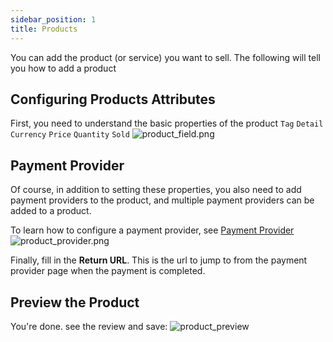 ```yaml
---
sidebar_position: 1
title: Products
---
```


You can add the product (or service) you want to sell. The following will tell you how to add a product

## Configuring Products Attributes
First, you need to understand the basic properties of the product
`Tag`
`Detail`
`Currency`
`Price`
`Quantity`
`Sold`
![product_field.png](/img/products/product_field.png)

## Payment Provider
Of course, in addition to setting these properties, you also need to add payment providers to the product,
and multiple payment providers can be added to a product.

To learn how to configure a payment provider, see [Payment Provider](/docs/provider/payment/Alipay)
![product_provider.png](/img/products/product_provider.png)

Finally, fill in the **Return URL**. This is the url to jump to from the payment provider page when the payment
is completed.

## Preview the Product
You're done. see the review and save:
![product_preview](/img/products/product_preview.png)




